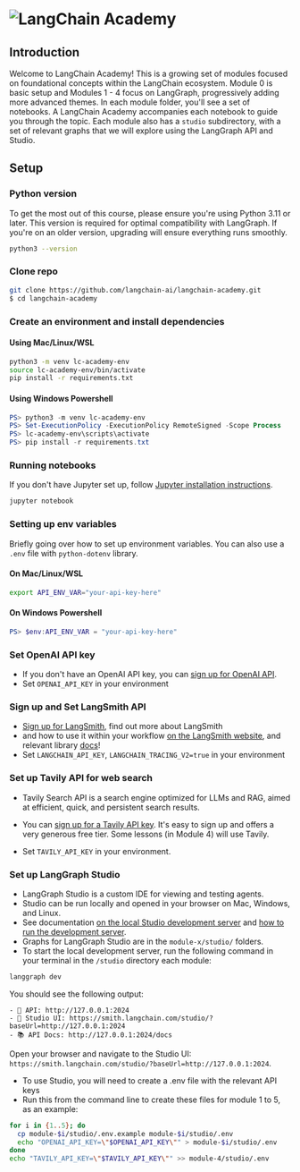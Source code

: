 # ![LangChain Academy](https://cdn.prod.website-files.com/65b8cd72835ceeacd4449a53/66e9eba1020525eea7873f96_LCA-big-green%20(2).svg)

## Introduction

Welcome to LangChain Academy!
This is a growing set of modules focused on foundational concepts within the LangChain ecosystem.
Module 0 is basic setup and Modules 1 - 4 focus on LangGraph, progressively adding more advanced themes.
In each module folder, you'll see a set of notebooks. A LangChain Academy accompanies each notebook
to guide you through the topic. Each module also has a `studio` subdirectory, with a set of relevant
graphs that we will explore using the LangGraph API and Studio.

## Setup

### Python version

To get the most out of this course, please ensure you're using Python 3.11 or later.
This version is required for optimal compatibility with LangGraph. If you're on an older version,
upgrading will ensure everything runs smoothly.

```bash
python3 --version
```

### Clone repo

```bash
git clone https://github.com/langchain-ai/langchain-academy.git
$ cd langchain-academy
```

### Create an environment and install dependencies

#### Using Mac/Linux/WSL

```bash
python3 -m venv lc-academy-env
source lc-academy-env/bin/activate
pip install -r requirements.txt
```

#### Using Windows Powershell

```powershell
PS> python3 -m venv lc-academy-env
PS> Set-ExecutionPolicy -ExecutionPolicy RemoteSigned -Scope Process
PS> lc-academy-env\scripts\activate
PS> pip install -r requirements.txt
```

### Running notebooks

If you don't have Jupyter set up, follow [Jupyter installation instructions](https://jupyter.org/install).

```bash
jupyter notebook
```

### Setting up env variables

Briefly going over how to set up environment variables. You can also
use a `.env` file with `python-dotenv` library.

#### On Mac/Linux/WSL

```bash
export API_ENV_VAR="your-api-key-here"
```

#### On Windows Powershell

```powershell
PS> $env:API_ENV_VAR = "your-api-key-here"
```

### Set OpenAI API key

* If you don't have an OpenAI API key, you can [sign up for OpenAI API](https://openai.com/index/openai-api/).
* Set `OPENAI_API_KEY` in your environment

### Sign up and Set LangSmith API

* [Sign up for LangSmith](https://smith.langchain.com/), find out more about LangSmith
* and how to use it within your workflow [on the LangSmith website](https://www.langchain.com/langsmith), and relevant library [docs](https://docs.smith.langchain.com/)!
* Set `LANGCHAIN_API_KEY`, `LANGCHAIN_TRACING_V2=true` in your environment

### Set up Tavily API for web search

* Tavily Search API is a search engine optimized for LLMs and RAG, aimed at efficient,
quick, and persistent search results.
* You can [sign up for a Tavily API key](https://tavily.com/).
It's easy to sign up and offers a very generous free tier. Some lessons (in Module 4) will use Tavily.

* Set `TAVILY_API_KEY` in your environment.

### Set up LangGraph Studio

* LangGraph Studio is a custom IDE for viewing and testing agents.
* Studio can be run locally and opened in your browser on Mac, Windows, and Linux.
* See documentation [on the local Studio development server](https://langchain-ai.github.io/langgraph/concepts/langgraph_studio/#local-development-server) and [how to run the development server](https://langchain-ai.github.io/langgraph/how-tos/local-studio/#run-the-development-server).
* Graphs for LangGraph Studio are in the `module-x/studio/` folders.
* To start the local development server, run the following command in your terminal in the `/studio` directory each module:

```bash
langgraph dev
```

You should see the following output:

```text
- 🚀 API: http://127.0.0.1:2024
- 🎨 Studio UI: https://smith.langchain.com/studio/?baseUrl=http://127.0.0.1:2024
- 📚 API Docs: http://127.0.0.1:2024/docs
```

Open your browser and navigate to the Studio UI: `https://smith.langchain.com/studio/?baseUrl=http://127.0.0.1:2024`.

* To use Studio, you will need to create a .env file with the relevant API keys
* Run this from the command line to create these files for module 1 to 5, as an example:

```bash
for i in {1..5}; do
  cp module-$i/studio/.env.example module-$i/studio/.env
  echo "OPENAI_API_KEY=\"$OPENAI_API_KEY\"" > module-$i/studio/.env
done
echo "TAVILY_API_KEY=\"$TAVILY_API_KEY\"" >> module-4/studio/.env
```
